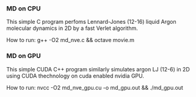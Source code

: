 ### MD on CPU
This simple C program perfoms Lennard-Jones (12-16) liquid Argon molecular dynamics in 2D by a fast Verlet algorithm.

How to run:
g++ -O2 md_nve.c && octave movie.m  


### MD on GPU
This simple CUDA C++ program similarly simulates argon LJ (12-6) in 2D using CUDA thechnology on cuda enabled nvidia GPU.

How to run:
nvcc -O2 md_nve_gpu.cu -o md_gpu.out && ./md_gpu.out
